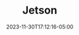 ---
weight: 220
title: "Jetson"
description: ""
icon: "dynamic_form"
date: "2023-11-30T17:12:16-05:00"
lastmod: "2023-11-30T17:12:16-05:00"
draft: false
toc: true
---